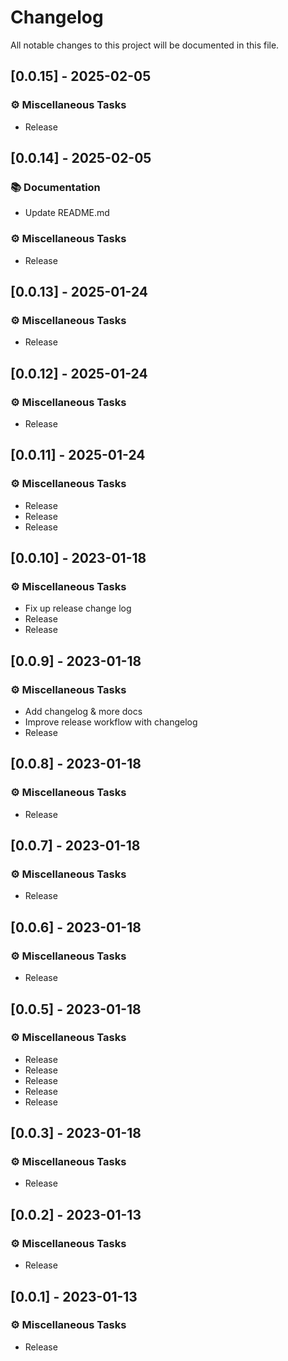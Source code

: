 # Changelog

All notable changes to this project will be documented in this file.

## [0.0.15] - 2025-02-05

### ⚙️ Miscellaneous Tasks

- Release

## [0.0.14] - 2025-02-05

### 📚 Documentation

- Update README.md

### ⚙️ Miscellaneous Tasks

- Release

## [0.0.13] - 2025-01-24

### ⚙️ Miscellaneous Tasks

- Release

## [0.0.12] - 2025-01-24

### ⚙️ Miscellaneous Tasks

- Release

## [0.0.11] - 2025-01-24

### ⚙️ Miscellaneous Tasks

- Release
- Release
- Release

## [0.0.10] - 2023-01-18

### ⚙️ Miscellaneous Tasks

- Fix up release change log
- Release
- Release

## [0.0.9] - 2023-01-18

### ⚙️ Miscellaneous Tasks

- Add changelog & more docs
- Improve release workflow with changelog
- Release

## [0.0.8] - 2023-01-18

### ⚙️ Miscellaneous Tasks

- Release

## [0.0.7] - 2023-01-18

### ⚙️ Miscellaneous Tasks

- Release

## [0.0.6] - 2023-01-18

### ⚙️ Miscellaneous Tasks

- Release

## [0.0.5] - 2023-01-18

### ⚙️ Miscellaneous Tasks

- Release
- Release
- Release
- Release
- Release

## [0.0.3] - 2023-01-18

### ⚙️ Miscellaneous Tasks

- Release

## [0.0.2] - 2023-01-13

### ⚙️ Miscellaneous Tasks

- Release

## [0.0.1] - 2023-01-13

### ⚙️ Miscellaneous Tasks

- Release

<!-- generated by git-cliff -->
